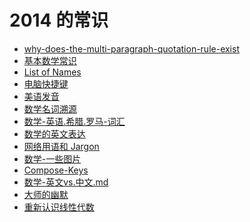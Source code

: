 2014 的常识
===========




* [why-does-the-multi-paragraph-quotation-rule-exist](/常识/2014/why-does-the-multi-paragraph-quotation-rule-exist.md)
* [基本数学常识](/常识/2014/基本数学常识.md)
* [List of Names](/常识/2014/List-of-names.md)
* [电脑快捷键](/常识/2014/电脑快捷键.md)
* [美语发音](/常识/2014/美语发音.md)
* [数学名词溯源](/常识/2014/数学名词.md)
* [数学-英语.希腊.罗马-词汇](/常识/2014/数学-英语.希腊.罗马-词汇.md)
* [数学的英文表达](/常识/2014/数学的英文表达.md)
* [网络用语和 Jargon](/常识/2014/网络用语和Jargon.md)
* [数学-一些图片](/常识/2014/数学-一些图片.md)
* [Compose-Keys](/常识/2014/Compose-Keys.md)
* [数学-英文vs.中文.md](/常识/2014/数学-英文vs.中文.md)
* [大师的幽默](/常识/2014/大师的幽默.md)
* [重新认识线性代数](/常识/2014/重新认识线性代数.md)